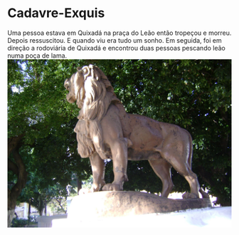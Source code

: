 # Cadavre-Exquis
Uma pessoa estava em Quixadá na praça do Leão então tropeçou e morreu. Depois ressuscitou. E quando viu era tudo um sonho.
Em seguida, foi em direção a rodoviária de Quixadá e encontrou duas pessoas pescando leão numa poça de lama.
![alt text](https://github.com/UFC-Dev-Web-2024-2/Cadavre-Exquis/blob/main/igrejas%20029.jpg?raw=true)
